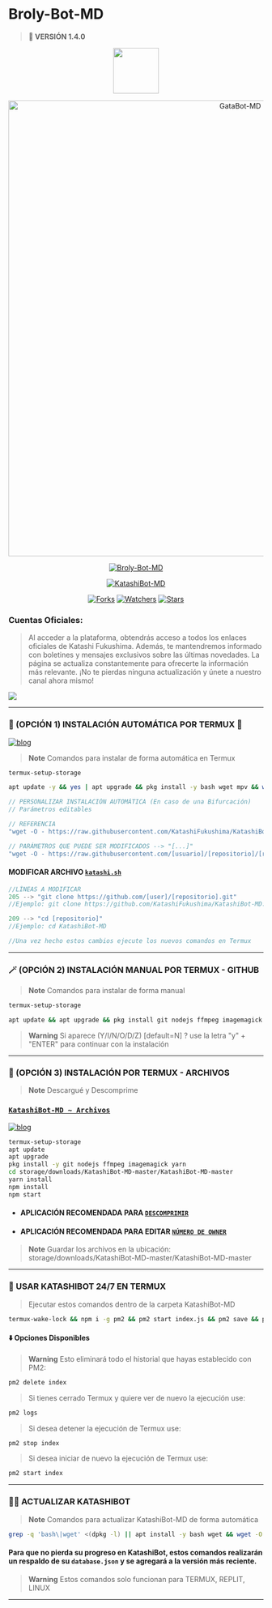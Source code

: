 # Broly-Bot-MD
> <b>🚀 VERSIÓN 1.4.0</b>

<p align="center"> 
<a href="https://github.com/GataNina-Li"><img src="http://readme-typing-svg.herokuapp.com?font=Fira+Code&pause=1000&color=B1F733&width=435&lines=𝖡𝗋𝗈𝗅𝗒Bot-MD;Disfruta+del+bot.+%E2%9A%A1" height="90px"></a> 
</p>

<p align="center">
<img src="https://telegra.ph/file/697daa9b111db9ff4c45e.jpg" alt="GataBot-MD" width="900"/>
</p>

<p align="center">
<a href="#"><img title="Broly-Bot-MD" src="https://img.shields.io/badge/SI TE AGRADA EL REPOSITORIO APÓYAME CON UNA 🌟 ¡GRACIAS! -red?colorA=%255ff0000&colorB=%23017e40&style=for-the-badge"></a>
</p>  

<p align="center">
<a href="#"><img title="KatashiBot-MD" src="https://img.shields.io/badge/COMPATIBLE CON LA VERSIÓN MULTI DISPOSITIVOS DE WHATSAPP-red?colorA=%F77F48FF&colorB=%F77F48FF&style=for-the-badge"></a>
</p>

<p align="center">   
<a href="https://github.com/KatashiFukushima/KatashiBot-MD/network/members"><img title="Forks" src="https://img.shields.io/github/forks/KatashiFukushima/KatashiBot-MD?label=Forks&color=blue&style=flat-square"></a>
<a href="https://github.com/KatashiFukushima/KatashiBot-MD/watchers"><img title="Watchers" src="https://img.shields.io/github/watchers/KatashiFukushima/KatashiBot?label=Watchers&color=green&style=flat-square"></a>
<a href="https://github.com/KatashiFukushima/KatashiBot-MD/stargazers"><img title="Stars" src="https://img.shields.io/github/stars/KatashiFukushima/KatashiBot-MD?label=Stars&color=yellow&style=flat-square"></a>
</p>

### Cuentas Oficiales:
> Al acceder a la plataforma, obtendrás acceso a todos los enlaces oficiales de Katashi Fukushima. Además, te mantendremos informado con boletines y mensajes exclusivos sobre las últimas novedades. La página se actualiza constantemente para ofrecerte la información más relevante. ¡No te pierdas ninguna actualización y únete a nuestro canal ahora mismo!

<a href="https://instabio.cc/KatashiUwU">
<img src="https://img.shields.io/badge/Redes_Sociales-000000%7D?style=for-the-badge&logo=biolink&logoColor=white">
</a>

-----
### 🌟 (OPCIÓN 1) INSTALACIÓN AUTOMÁTICA POR TERMUX 🫰
[![blog](https://img.shields.io/badge/Instalacion-Automatica-FF0000?style=for-the-badge&logo=youtube&logoColor=white)](https://www.youtube.com/shorts/ZLJYDUM6vSY)
> **Note** Comandos para instalar de forma automática en Termux  
```bash
termux-setup-storage
```
```bash
apt update -y && yes | apt upgrade && pkg install -y bash wget mpv && wget -O - https://raw.githubusercontent.com/KatashiFukushima/KatashiBot-MD/master/katashi.sh | bash
```
```js
// PERSONALIZAR INSTALACIÓN AUTOMÁTICA (En caso de una Bifurcación)
// Parámetros editables

// REFERENCIA
"wget -O - https://raw.githubusercontent.com/KatashiFukushima/KatashiBot-MD/master/katashi.sh | bash"

// PARÁMETROS QUE PUEDE SER MODIFICADOS --> "[...]"
"wget -O - https://raw.githubusercontent.com/[usuario]/[repositorio]/[rama]/katashi.sh | bash"
```
#### MODIFICAR ARCHIVO [`katashi.sh`](https://github.com/KatashiFukushima/KatashiBot-MD/blob/master/kata.sh)
```js
//LÍNEAS A MODIFICAR
205 --> "git clone https://github.com/[user]/[repositorio].git"
//Ejemplo: git clone https://github.com/KatashiFukushima/KatashiBot-MD.git

209 --> "cd [repositorio]"
//Ejemplo: cd KatashiBot-MD

//Una vez hecho estos cambios ejecute los nuevos comandos en Termux
```
-----
### 🪄 (OPCIÓN 2) INSTALACIÓN MANUAL POR TERMUX - GITHUB 
> **Note** Comandos para instalar de forma manual
```bash
termux-setup-storage
```
```bash
apt update && apt upgrade && pkg install git nodejs ffmpeg imagemagick yarn && git clone https://github.com/KatashiFukushima/KatashiBot-MD && cd KatashiBot-MD && yarn install && npm install && npm start
```
> **Warning** Si aparece (Y/I/N/O/D/Z) [default=N] ? use la letra "y" + "ENTER" para continuar con la instalación 
------------------
### 📁 (OPCIÓN 3) INSTALACIÓN POR TERMUX - ARCHIVOS
> **Note** Descargué y Descomprime
### [`KatashiBot-MD ~ Archivos`](https://github.com/KatashiFukushima/KatashiBot-MD/archive/refs/heads/master.zip)
[![blog](https://img.shields.io/badge/NO_TUTORIAL-FF0000?style=for-the-badge&logo=youtube&logoColor=white)
](https://www.youtube.com/shorts/ZLJYDUM6vSY)
```bash
termux-setup-storage
apt update
apt upgrade
pkg install -y git nodejs ffmpeg imagemagick yarn
cd storage/downloads/KatashiBot-MD-master/KatashiBot-MD-master 
yarn install
npm install
npm start
```
* #### APLICACIÓN RECOMENDADA PARA [`DESCOMPRIMIR`](https://play.google.com/store/apps/details?id=com.rarlab.rar)
* #### APLICACIÓN RECOMENDADA PARA EDITAR [`NÚMERO DE OWNER`](https://play.google.com/store/apps/details?id=com.rhmsoft.code)
> **Note** Guardar los archivos en la ubicación: storage/downloads/KatashiBot-MD-master/KatashiBot-MD-master   
----
### 🚀 USAR KATASHIBOT 24/7 EN TERMUX 
> Ejecutar estos comandos dentro de la carpeta KatashiBot-MD
```bash
termux-wake-lock && npm i -g pm2 && pm2 start index.js && pm2 save && pm2 logs 
``` 
#### ⬇️ Opciones Disponibles
> **Warning** Esto eliminará todo el historial que hayas establecido con PM2:
```bash 
pm2 delete index
``` 
> Si tienes cerrado Termux y quiere ver de nuevo la ejecución use:
```bash 
pm2 logs 
``` 
> Si desea detener la ejecución de Termux use:
```bash 
pm2 stop index
``` 
> Si desea iniciar de nuevo la ejecución de Termux use:
```bash 
pm2 start index
``` 
----
### 🥷🏻 ACTUALIZAR KATASHIBOT
> **Note** Comandos para actualizar KatashiBot-MD de forma automática
```bash
grep -q 'bash\|wget' <(dpkg -l) || apt install -y bash wget && wget -O - https://raw.githubusercontent.com/KatashiFukushima/KatashiBot-MD/master/update.sh | bash 
```
#### Para que no pierda su progreso en KatashiBot, estos comandos realizarán un respaldo de su `database.json` y se agregará a la versión más reciente.
> **Warning** Estos comandos solo funcionan para TERMUX, REPLIT, LINUX                           
----
